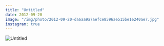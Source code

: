 ```yaml
---
title: "Untitled"
date: 2012-09-20
image: "/img/photo/2012-09-20-da6aa9a7aefce8596ae515be1e240ae7.jpg"
instagram: true
---
```


![Untitled](/img/photo/2012-09-20-da6aa9a7aefce8596ae515be1e240ae7.jpg)
